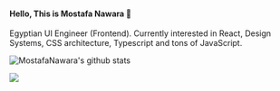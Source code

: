#### Hello, This is Mostafa Nawara 👋

Egyptian UI Engineer (Frontend). Currently interested in React, Design Systems, CSS architecture, Typescript and tons of JavaScript.

![MostafaNawara's github stats](https://github-readme-stats.vercel.app/api?username=MostafaNawara)


[<img src="https://img.shields.io/badge/linkedin-%230077B5.svg?&logo=linkedin&style=for-the-badge&logoColor=white"/>](https://www.linkedin.com/in/mostafanawara)
